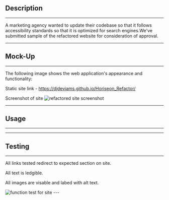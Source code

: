 ## Description
---
A marketing agency wanted to update their codebase so that it follows accessibility standards so that it is optimized for search engines.We've submitted sample of the refactored website for consideration of approval.

---

## Mock-Up

----

The following image shows the web application's appearance and functionality:

Static site link - https://djdevjams.github.io/Horiseon_Refactor/

Screenshot of site
<img src="./assets/images/completed_Horiseon_Refactor_index.html.png" alt="refactored site screenshot">

----

## Usage
----


----


## Testing
---
All links tested redirect to expected section on site.
>
All text is ledgible.
>
All images are visable and labed with alt text. 

<img src="./assets/images/Horiseon.gif" alt="function test for site">
---
